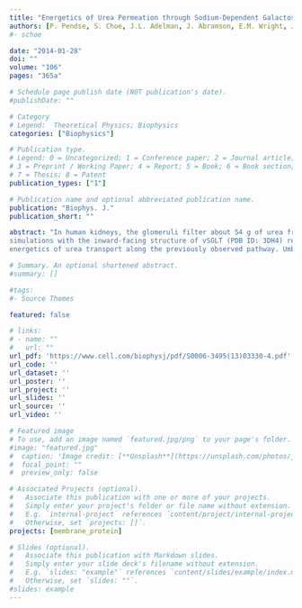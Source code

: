 ```yaml
---
title: "Energetics of Urea Permeation through Sodium-Dependent Galactose Cotransporter vSGLT"
authors: [P. Pendse, S. Choe, J.L. Adelman, J. Abramson, E.M. Wright, J.M. Rosenberg, M. Grabe]
#- schoe

date: "2014-01-28"
doi: ""
volume: "106"
pages: "365a"

# Schedule page publish date (NOT publication's date).
#publishDate: ""

# Category
# Legend:  Theoretical Physics; Biophysics
categories: ["Biophysics"]

# Publication type.
# Legend: 0 = Uncategorized; 1 = Conference paper; 2 = Journal article;
# 3 = Preprint / Working Paper; 4 = Report; 5 = Book; 6 = Book section;
# 7 = Thesis; 8 = Patent
publication_types: ["1"]

# Publication name and optional abbreviated publication name.
publication: "Biophys. J."
publication_short: ""

abstract: "In human kidneys, the glomeruli filter about 54 g of urea from the blood each day and approximately 12-14 g of which is reabsorbed in the proximal tubule that is believed to be devoid of urea channels or uniporters. Experimental evidence suggests that human sodium-dependent glucose cotransporters (hSGLTs) may be involved in urea uptake. Our Molecular dynamics (MD)
simulations with the inward-facing structure of vSGLT (PDB ID: 3DH4) resulted in permeation of a single urea molecule in presence of a bound galactose. Separately, long-timescale MD simulations (1.5 ms) performed on the Anton supercomputer in presence of urea did not result in any urea permeation event. During these simulations, sugar was observed to escape the binging pocket indicating that the presence of galctose in the binding pocket may facilitate urea escape to the periplasm. Here we present our results on the study of
energetics of urea transport along the previously observed pathway. Umbrella sampling simulations are performed to calculate the potential of mean force (PMF) of urea exit. Separate sets of umbrella sampling simulations are performed in presence and absence of a bound galactose to investigate our hypothesis that the bound galactose facilitates urea permeation. Two different force field parameters for urea are used to inspect the validity of the previously observed urea permeation event."

# Summary. An optional shortened abstract.
#summary: []

#tags:
#- Source Themes

featured: false

# links:
# - name: ""
#   url: ""
url_pdf: 'https://www.cell.com/biophysj/pdf/S0006-3495(13)03330-4.pdf'
url_code: ''
url_dataset: ''
url_poster: ''
url_project: ''
url_slides: ''
url_source: ''
url_video: ''

# Featured image
# To use, add an image named `featured.jpg/png` to your page's folder.
#image: "featured.jpg"
#  caption: 'Image credit: [**Unsplash**](https://unsplash.com/photos/jdD8gXaTZsc)'
#  focal_point: ""
#  preview_only: false

# Associated Projects (optional).
#   Associate this publication with one or more of your projects.
#   Simply enter your project's folder or file name without extension.
#   E.g. `internal-project` references `content/project/internal-project/index.md`.
#   Otherwise, set `projects: []`.
projects: [membrane_protein]

# Slides (optional).
#   Associate this publication with Markdown slides.
#   Simply enter your slide deck's filename without extension.
#   E.g. `slides: "example"` references `content/slides/example/index.md`.
#   Otherwise, set `slides: ""`.
#slides: example
---
```







